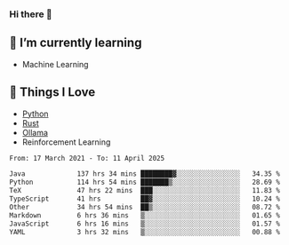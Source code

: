 ### Hi there 👋
<!-- ## About Me -->

## 🌱 I’m currently learning
- Machine Learning

## 🥰 Things I Love
- [Python](https://www.python.org/) 
- [Rust](https://www.rust-lang.org/)
- [Ollama](https://ollama.com)
- Reinforcement Learning

<!--START_SECTION:waka-->

```txt
From: 17 March 2021 - To: 11 April 2025

Java             137 hrs 34 mins ████████▓░░░░░░░░░░░░░░░░   34.35 %
Python           114 hrs 54 mins ███████▒░░░░░░░░░░░░░░░░░   28.69 %
TeX              47 hrs 22 mins  ███░░░░░░░░░░░░░░░░░░░░░░   11.83 %
TypeScript       41 hrs          ██▓░░░░░░░░░░░░░░░░░░░░░░   10.24 %
Other            34 hrs 54 mins  ██▒░░░░░░░░░░░░░░░░░░░░░░   08.72 %
Markdown         6 hrs 36 mins   ▒░░░░░░░░░░░░░░░░░░░░░░░░   01.65 %
JavaScript       6 hrs 16 mins   ▒░░░░░░░░░░░░░░░░░░░░░░░░   01.57 %
YAML             3 hrs 32 mins   ▒░░░░░░░░░░░░░░░░░░░░░░░░   00.88 %
```

<!--END_SECTION:waka-->

<!--
**CharlesC03/CharlesC03** is a ✨ _special_ ✨ repository because its `README.md` (this file) appears on your GitHub profile.

Here are some ideas to get you started:

- 🔭 I’m currently working on ...
- 🌱 I’m currently learning ...
- 👯 I’m looking to collaborate on ...
- 🤔 I’m looking for help with ...
- 💬 Ask me about ...
- 📫 How to reach me: ...
- 😄 Pronouns: ...
- ⚡ Fun fact: ...
-->
